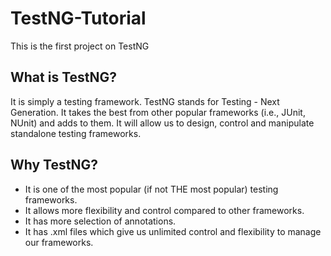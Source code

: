 # TestNG-Tutorial
This is the first project on TestNG

## What is TestNG?
It is simply a testing framework.
TestNG stands for Testing - Next Generation.
It takes the best from other popular frameworks (i.e., JUnit, NUnit) and adds to them.
It will allow us to design, control and manipulate standalone testing frameworks.

## Why TestNG?
- It is one of the most popular (if not THE most popular) testing frameworks.
- It allows more flexibility and control compared to other frameworks.
- It has more selection of annotations.
- It has .xml files which give us unlimited control and flexibility to manage our frameworks.

